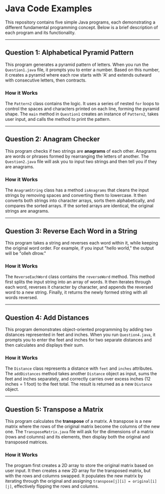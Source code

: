 # Java Code Examples

This repository contains five simple Java programs, each demonstrating a different fundamental programming concept. Below is a brief description of each program and its functionality.

---

## Question 1: Alphabetical Pyramid Pattern

This program generates a pyramid pattern of letters. When you run the `Question1.java` file, it prompts you to enter a number. Based on this number, it creates a pyramid where each row starts with 'A' and extends outward with consecutive letters, then contracts. 
### How it Works
The `Pattern2` class contains the logic. It uses a series of nested `for` loops to control the spaces and characters printed on each line, forming the pyramid shape. The `main` method in `Question1` creates an instance of `Pattern2`, takes user input, and calls the method to print the pattern.

---

## Question 2: Anagram Checker

This program checks if two strings are **anagrams** of each other. Anagrams are words or phrases formed by rearranging the letters of another. The `Question2.java` file will ask you to input two strings and then tell you if they are anagrams.

### How it Works
The `AnagramString` class has a method `isAnagrams` that cleans the input strings by removing spaces and converting them to lowercase. It then converts both strings into character arrays, sorts them alphabetically, and compares the sorted arrays. If the sorted arrays are identical, the original strings are anagrams.

---

## Question 3: Reverse Each Word in a String

This program takes a string and reverses each word within it, while keeping the original word order. For example, if you input "hello world," the output will be "olleh dlrow."

### How it Works
The `ReverseEachWord` class contains the `reverseWord` method. This method first splits the input string into an array of words. It then iterates through each word, reverses it character by character, and appends the reversed word to a new string. Finally, it returns the newly formed string with all words reversed.

---

## Question 4: Add Distances

This program demonstrates object-oriented programming by adding two distances represented in feet and inches. When you run `Question4.java`, it prompts you to enter the feet and inches for two separate distances and then calculates and displays their sum.

### How it Works
The `Distance` class represents a distance with `feet` and `inches` attributes. The `addDistances` method takes another `Distance` object as input, sums the feet and inches separately, and correctly carries over excess inches (12 inches = 1 foot) to the feet total. The result is returned as a new `Distance` object.

---

## Question 5: Transpose a Matrix

This program calculates the **transpose** of a matrix. A transpose is a new matrix where the rows of the original matrix become the columns of the new one. The `TransposeMatrix.java` file will ask for the dimensions of a matrix (rows and columns) and its elements, then display both the original and transposed matrices.

### How it Works
The program first creates a 2D array to store the original matrix based on user input. It then creates a new 2D array for the transposed matrix, but with the rows and columns swapped. It populates the new matrix by iterating through the original and assigning `transpose[j][i] = original[i][j]`, effectively flipping the rows and columns.